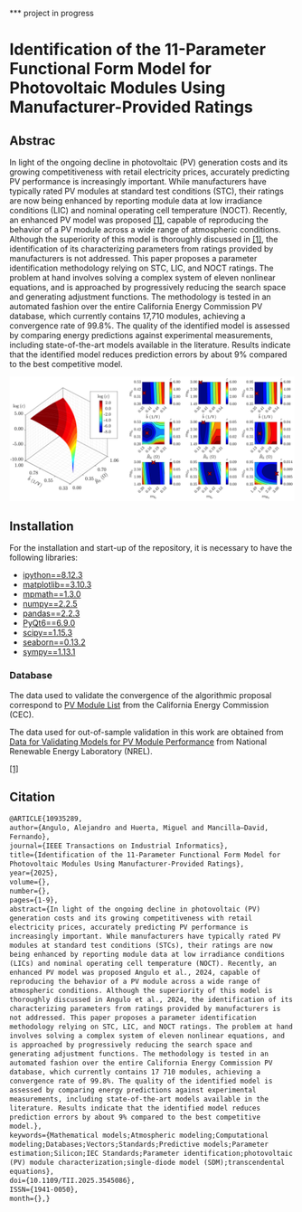 *** project in progress
# Identification of the 11-Parameter Functional Form Model for Photovoltaic Modules Using Manufacturer-Provided Ratings




## Abstrac
In light of the ongoing decline in photovoltaic (PV) generation costs and its growing competitiveness with retail electricity prices, accurately predicting PV performance is increasingly important. While manufacturers have typically rated PV modules at standard test conditions (STC), their ratings are now being enhanced by reporting module data at low irradiance conditions (LIC) and nominal operating cell temperature (NOCT). Recently, an enhanced PV model was proposed [[1]]([https://ipython.org/](https://ieeexplore.ieee.org/document/10187624)), capable of reproducing the behavior of a PV module across a wide range of atmospheric conditions. Although the superiority of this model is thoroughly discussed in [[1]]([https://ipython.org/](https://ieeexplore.ieee.org/document/10187624)), the identification of its characterizing parameters from ratings provided by manufacturers is not addressed. This paper proposes a parameter identification methodology relying on STC, LIC, and NOCT ratings. The problem at hand involves solving a complex system of eleven nonlinear equations, and is approached by progressively reducing the search space and generating adjustment functions. The methodology is tested in an automated fashion over the entire California Energy Commission PV database, which currently contains 17,710 modules, achieving a convergence rate of 99.8\%. The quality of the identified model is assessed by comparing energy predictions against experimental measurements, including state-of-the-art models available in the literature. Results indicate that the identified model reduces prediction errors by about 9\% compared to the best competitive model.


![Example of search space and uniqueness of solution](https://raw.githubusercontent.com/DIE-UTFSM-AA/ParameterIdentification_11PFF/refs/heads/main/FIgs/fig1.png)





## Installation
For the installation and start-up of the repository, it is necessary to have the following libraries:


* [ipython==8.12.3](https://ipython.org/)
* [matplotlib==3.10.3](https://matplotlib.org/)
* [mpmath==1.3.0](https://mpmath.org/)
* [numpy==2.2.5](https://numpy.org/install/)
* [pandas==2.2.3](https://pandas.pydata.org/docs/getting_started/install.html)
* [PyQt6==6.9.0](https://doc.qt.io/qtforpython-6/)
* [scipy==1.15.3](https://scipy.org/)
* [seaborn==0.13.2](https://seaborn.pydata.org/)
* [sympy==1.13.1](https://www.sympy.org/en/index.html)



### Database

The data used to validate the convergence of the algorithmic proposal correspond to [PV Module List](https://www.energy.ca.gov/media/2367) from the California Energy Commission (CEC).

The data used for out-of-sample validation in this work are obtained from [Data for Validating Models for PV Module Performance](https://datahub.duramat.org/dataset/data-for-validating-models-for-pv-module-performance) from National Renewable Energy Laboratory (NREL).












[[1]]([https://ipython.org/](https://ieeexplore.ieee.org/document/10187624))


## Citation
    @ARTICLE{10935289,
    author={Angulo, Alejandro and Huerta, Miguel and Mancilla–David, Fernando},
    journal={IEEE Transactions on Industrial Informatics}, 
    title={Identification of the 11-Parameter Functional Form Model for Photovoltaic Modules Using Manufacturer-Provided Ratings}, 
    year={2025},
    volume={},
    number={},
    pages={1-9},
    abstract={In light of the ongoing decline in photovoltaic (PV) generation costs and its growing competitiveness with retail electricity prices, accurately predicting PV performance is increasingly important. While manufacturers have typically rated PV modules at standard test conditions (STCs), their ratings are now being enhanced by reporting module data at low irradiance conditions (LICs) and nominal operating cell temperature (NOCT). Recently, an enhanced PV model was proposed Angulo et al., 2024, capable of reproducing the behavior of a PV module across a wide range of atmospheric conditions. Although the superiority of this model is thoroughly discussed in Angulo et al., 2024, the identification of its characterizing parameters from ratings provided by manufacturers is not addressed. This paper proposes a parameter identification methodology relying on STC, LIC, and NOCT ratings. The problem at hand involves solving a complex system of eleven nonlinear equations, and is approached by progressively reducing the search space and generating adjustment functions. The methodology is tested in an automated fashion over the entire California Energy Commission PV database, which currently contains 17 710 modules, achieving a convergence rate of 99.8%. The quality of the identified model is assessed by comparing energy predictions against experimental measurements, including state-of-the-art models available in the literature. Results indicate that the identified model reduces prediction errors by about 9% compared to the best competitive model.},
    keywords={Mathematical models;Atmospheric modeling;Computational modeling;Databases;Vectors;Standards;Predictive models;Parameter estimation;Silicon;IEC Standards;Parameter identification;photovoltaic (PV) module characterization;single-diode model (SDM);transcendental equations},
    doi={10.1109/TII.2025.3545086},
    ISSN={1941-0050},
    month={},}


    
